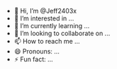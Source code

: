 - 👋 Hi, I’m @Jeff2403x
- 👀 I’m interested in ...
- 🌱 I’m currently learning ...
- 💞️ I’m looking to collaborate on ...
- 📫 How to reach me ...
- 😄 Pronouns: ...
- ⚡ Fun fact: ...

<!---
Jeff2403x/Jeff2403x is a ✨ special ✨ repository because its `README.md` (this file) appears on your GitHub profile.
You can click the Preview link to take a look at your changes.
--->
